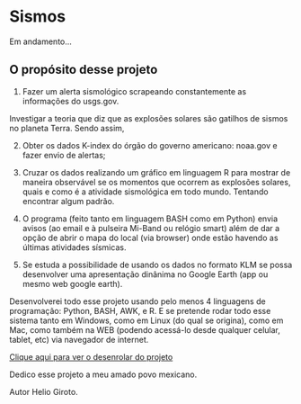 # Sismos
Em andamento...

## O propósito desse projeto ##

1. Fazer um alerta sismológico scrapeando constantemente as informações do usgs.gov.

Investigar a teoria que diz que as explosões solares são gatilhos de sismos no planeta Terra. Sendo assim, 

2. Obter os dados K-index do órgão do governo americano: noaa.gov e fazer envio de alertas;

3. Cruzar os dados realizando um gráfico em linguagem R para mostrar de maneira observável se os momentos que ocorrem as explosões solares, quais e como é a atividade sismológica em todo mundo. Tentando encontrar algum padrão.

4. O programa (feito tanto em linguagem BASH como em Python) envia avisos (ao email e à pulseira Mi-Band ou relógio smart) além de dar a opção de abrir o mapa do local (via browser) onde estão havendo as últimas atividades sísmicas.

5. Se estuda a possibilidade de usando os dados no formato KLM se possa desenvolver uma apresentação dinânima no Google Earth (app ou mesmo web google earth).

Desenvolverei todo esse projeto usando pelo menos 4 linguagens de programação: Python, BASH, AWK, e R. E se pretende rodar todo esse sistema tanto em Windows, como em Linux (do qual se origina), como em Mac, como também na WEB (podendo acessá-lo desde qualquer celular, tablet, etc) via navegador de internet.


[Clique aqui para ver o desenrolar do projeto](https://raw.githubusercontent.com/HelioGiroto/Sismos/master/sismos.txt)

Dedico esse projeto a meu amado povo mexicano.

Autor Helio Giroto.
